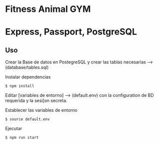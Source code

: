 # Fitness Animal GYM

# Express, Passport, PostgreSQL

## Uso
Crear la Base de datos en PostegreSQL y crear las tablas necesarias --> (database/tables.sql)

Instalar dependencias
```
$ npm install
```
Editar [variables de entorno] --> (default.env) con la configuration de BD requerida y la sesi[on secreta.

Establecer las variables de entorno
```
$ source default.env
```

Ejecutar
```
$ npm run start
```
